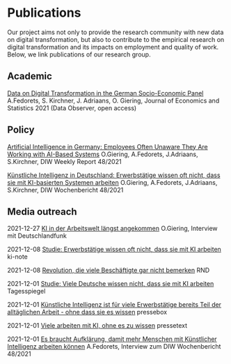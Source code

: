 # Publications

Our project aims not only to provide the research community with new data on digital transformation, but also to contribute to the empirical research on digital transformation and its impacts on employment and quality of work. Below, we link publications of our research group.

## Academic
[Data on Digital Transformation in the German Socio-Economic Panel](https://www.google.com/url?sa=t&rct=j&q=&esrc=s&source=web&cd=&ved=2ahUKEwjkuYDs3Ij1AhWugP0HHcetDL8QFnoECBEQAQ&url=https%3A%2F%2Fwww.degruyter.com%2Fdocument%2Fdoi%2F10.1515%2Fjbnst-2021-0056%2Fpdf&usg=AOvVaw1lAOXOaTmP5NXkeXv8EUFg) A.Fedorets, S. Kirchner, J. Adriaans, O. Giering, Journal of Economics and Statistics 2021 (Data Observer, open access)

## Policy
[Artificial Intelligence in Germany: Employees Often Unaware They Are Working with AI-Based Systems](https://www.diw.de/de/diw_01.c.831281.de/publikationen/weekly_reports/2021_48_1/artificial_intelligence_in_germany__employees_often_unaware_they_are_working_with_ai-based_systems.html) O.Giering, A.Fedorets, J.Adriaans, S.Kirchner, DIW Weekly Report 48/2021

[Künstliche Intelligenz in Deutschland: Erwerbstätige wissen oft nicht, dass sie mit KI-basierten Systemen arbeiten](https://www.diw.de/de/diw_01.c.830723.de/publikationen/wochenberichte/2021_48_1/kuenstliche_intelligenz_in_deutschland__erwerbstaetige_wissen_oft_nicht__dass_sie_mit_ki-basierten_systemen_arbeiten.html?pic=overview-figure1#overview-figure1) O.Giering, A.Fedorets, J.Adriaans, S.Kirchner, DIW Wochenbericht 48/2021

## Media outreach
2021-12-27 [KI in der Arbeitswelt längst angekommen](https://www.deutschlandfunk.de/ki-in-der-arbeitswelt-laengst-angekommen-interview-mit-oliver-giering-tu-berlin-dlf-9e3c88e4-100.html) O.Giering, Interview mit Deutschlandfunk

2021-12-08 [Studie: Erwerbstätige wissen oft nicht, dass sie mit KI arbeiten](http://www.ki-note.de/einzelansicht/studie-erwerbstaetige-wissen-oft-nicht-dass-sie-mit-ki-arbeiten) ki-note

2021-12-08 [Revolution, die viele Beschäftigte gar nicht bemerken](https://www.rnd.de/wirtschaft/ki-im-joballtag-eine-revolution-die-viele-beschaeftigte-gar-nicht-bemerken-UPFONUDVLRDN3HZVN62PRM6H4Q.html) RND

2021-12-01 [Studie: Viele Deutsche wissen nicht, dass sie mit KI arbeiten](https://background.tagesspiegel.de/digitalisierung/studie-viele-deutsche-wissen-nicht-dass-sie-mit-ki-arbeiten) Tagesspiegel

2021-12-01 [Künstliche Intelligenz ist für viele Erwerbstätige bereits Teil der alltäglichen Arbeit - ohne dass sie es wissen](https://www.pressebox.de/inaktiv/deutsches-institut-fuer-wirtschaftsforschung-ev-diw-berlin/Kuenstliche-Intelligenz-ist-fuer-viele-Erwerbstaetige-bereits-Teil-der-alltaeglichen-Arbeit-ohne-dass-sie-es-wissen/boxid/1087965) pressebox

2021-12-01 [Viele arbeiten mit KI, ohne es zu wissen](https://www.pressetext.com/news/211201030/) pressetext

2021-12-01 [Es braucht Aufklärung, damit mehr Menschen mit Künstlicher Intelligenz arbeiten können](https://t.co/ta9uaTFA8s?amp=1) A.Fedorets, Interview zum DIW Wochenbericht 48/2021
